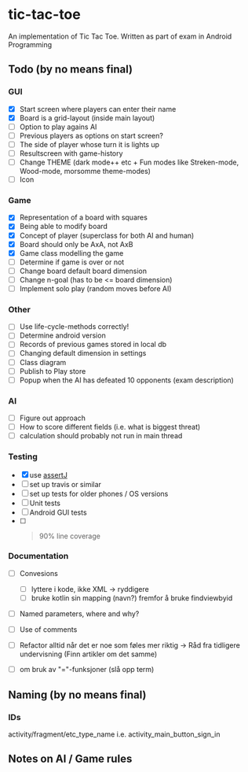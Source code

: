 # tic-tac-toe
An implementation of Tic Tac Toe. Written as part of exam in Android Programming

## Todo (by no means final)
### GUI 
- [X] Start screen where players can enter their name
- [X] Board is a grid-layout (inside main layout)
- [ ] Option to play agains AI
- [ ] Previous players as options on start screen?
- [ ] The side of player whose turn it is lights up
- [ ] Resultscreen with game-history
- [ ] Change THEME (dark mode++ etc + Fun modes like Streken-mode, Wood-mode, morsomme theme-modes)
- [ ] Icon
### Game 
- [X] Representation of a board with squares
- [X] Being able to modify board
- [X] Concept of player (superclass for both AI and human)
- [X] Board should only be AxA, not AxB
- [X] Game class modelling the game
- [ ] Determine if game is over or not
- [ ] Change board default board dimension
- [ ] Change n-goal (has to be <= board dimension)
- [ ] Implement solo play (random moves before AI) 
### Other
- [ ] Use life-cycle-methods correctly!
- [ ] Determine android version
- [ ] Records of previous games stored in local db
- [ ] Changing default dimension in settings
- [ ] Class diagram
- [ ] Publish to Play store
- [ ] Popup when the AI has defeated 10 opponents (exam description)
### AI 
- [ ] Figure out approach 
- [ ] How to score different fields (i.e. what is biggest threat)
- [ ] calculation should probably not run in main thread
### Testing 
- [X] use [assertJ](http://joel-costigliola.github.io/assertj)
- [ ] set up travis or similar
- [ ] set up tests for older phones / OS versions
- [ ] Unit tests 
- [ ] Android GUI tests 
- [ ] >90% line coverage
### Documentation
- [ ] Convesions
    - [ ] lyttere i kode, ikke XML -> ryddigere
    - [ ] bruke kotlin sin mapping (navn?) fremfor å bruke findviewbyid
- [ ] Named parameters, where and why?
- [ ] Use of comments
- [ ] Refactor alltid når det er noe som føles mer riktig -> Råd fra tidligere undervisning (Finn artikler om det samme)
- [ ] om bruk av "="-funksjoner (slå opp term)


## Naming (by no means final)
### IDs
activity/fragment/etc_type_name
i.e.
activity_main_button_sign_in

## Notes on AI / Game rules
